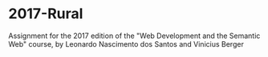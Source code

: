# 2017-Rural
Assignment for the 2017 edition of the "Web Development and the Semantic Web" course, by Leonardo Nascimento dos Santos and Vinicius Berger
